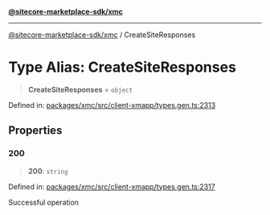[**@sitecore-marketplace-sdk/xmc**](../README.md)

***

[@sitecore-marketplace-sdk/xmc](../README.md) / CreateSiteResponses

# Type Alias: CreateSiteResponses

> **CreateSiteResponses** = `object`

Defined in: [packages/xmc/src/client-xmapp/types.gen.ts:2313](https://github.com/Sitecore/sitecore-marketplace-sdk/blob/af886e6134b8d1079ef5b8ef70b7eb2f1d9c8aeb/packages/xmc/src/client-xmapp/types.gen.ts#L2313)

## Properties

### 200

> **200**: `string`

Defined in: [packages/xmc/src/client-xmapp/types.gen.ts:2317](https://github.com/Sitecore/sitecore-marketplace-sdk/blob/af886e6134b8d1079ef5b8ef70b7eb2f1d9c8aeb/packages/xmc/src/client-xmapp/types.gen.ts#L2317)

Successful operation
